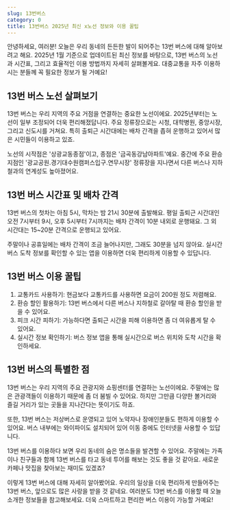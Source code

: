 ```yaml
---
slug: 13번버스
category: 0
title: 13번버스 2025년 최신 x노선 정보와 이용 꿀팁
---
```


안녕하세요, 여러분! 오늘은 우리 동네의 든든한 발이 되어주는 13번 버스에 대해 알아보려고 해요. 2025년 1월 기준으로 업데이트된 최신 정보를 바탕으로, 13번 버스의 노선과 시간표, 그리고 효율적인 이용 방법까지 자세히 살펴볼게요. 대중교통을 자주 이용하시는 분들께 꼭 필요한 정보가 될 거예요!

## 13번 버스 노선 살펴보기

13번 버스는 우리 지역의 주요 거점을 연결하는 중요한 노선이에요. 2025년부터는 노선이 일부 조정되어 더욱 편리해졌답니다. 주요 정류장으로는 시청, 대학병원, 중앙시장, 그리고 신도시를 거쳐요. 특히 출퇴근 시간대에는 배차 간격을 좁혀 운행하고 있어서 많은 시민들이 이용하고 있죠.

노선의 시작점은 '상광교동종점'이고, 종점은 '금곡동강남아파트'예요. 중간에 주요 환승 지점인 '광교공원.경기대수원캠퍼스입구.연무시장' 정류장을 지나면서 다른 버스나 지하철과의 연계성도 높아졌어요.

## 13번 버스 시간표 및 배차 간격

13번 버스의 첫차는 아침 5시, 막차는 밤 21시 30분에 출발해요. 평일 출퇴근 시간대인 오전 7시부터 9시, 오후 5시부터 7시까지는 배차 간격이 10분 내외로 운행돼요. 그 외 시간대는 15~20분 간격으로 운행되고 있어요.

주말이나 공휴일에는 배차 간격이 조금 늘어나지만, 그래도 30분을 넘지 않아요. 실시간 버스 도착 정보를 확인할 수 있는 앱을 이용하면 더욱 편리하게 이용할 수 있답니다.

## 13번 버스 이용 꿀팁

1. 교통카드 사용하기: 현금보다 교통카드를 사용하면 요금이 200원 정도 저렴해요.
2. 환승 할인 활용하기: 13번 버스에서 다른 버스나 지하철로 갈아탈 때 환승 할인을 받을 수 있어요.
3. 피크 시간 피하기: 가능하다면 출퇴근 시간을 피해 이용하면 좀 더 여유롭게 탈 수 있어요.
4. 실시간 정보 확인하기: 버스 정보 앱을 통해 실시간으로 버스 위치와 도착 시간을 확인하세요.

## 13번 버스의 특별한 점

13번 버스는 우리 지역의 주요 관광지와 쇼핑센터를 연결하는 노선이에요. 주말에는 많은 관광객들이 이용하기 때문에 좀 더 붐빌 수 있어요. 하지만 그만큼 다양한 볼거리와 즐길 거리가 있는 곳들을 지나간다는 뜻이기도 하죠.

또한, 13번 버스는 저상버스로 운영되고 있어 노약자나 장애인분들도 편하게 이용할 수 있어요. 버스 내부에는 와이파이도 설치되어 있어 이동 중에도 인터넷을 사용할 수 있답니다.

13번 버스를 이용하다 보면 우리 동네의 숨은 명소들을 발견할 수 있어요. 주말에는 가족이나 친구들과 함께 13번 버스를 타고 동네 투어를 해보는 것도 좋을 것 같아요. 새로운 카페나 맛집을 찾아보는 재미도 있겠죠?

이렇게 13번 버스에 대해 자세히 알아봤어요. 우리의 일상을 더욱 편리하게 만들어주는 13번 버스, 앞으로도 많은 사랑을 받을 것 같네요. 여러분도 13번 버스를 이용할 때 오늘 소개한 정보들을 참고해보세요. 더욱 스마트하고 편리한 버스 이용이 가능할 거예요!